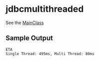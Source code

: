 # jdbcmultithreaded
See the [MainClass](https://github.com/prithwirajbose/jdbcmultithreaded/blob/main/src/main/java/com/tcs/jdbcmultithreaded/MainClass.java)


## Sample Output

```
ETA
Single Thread: 495ms, Multi Thread: 80ms
```
